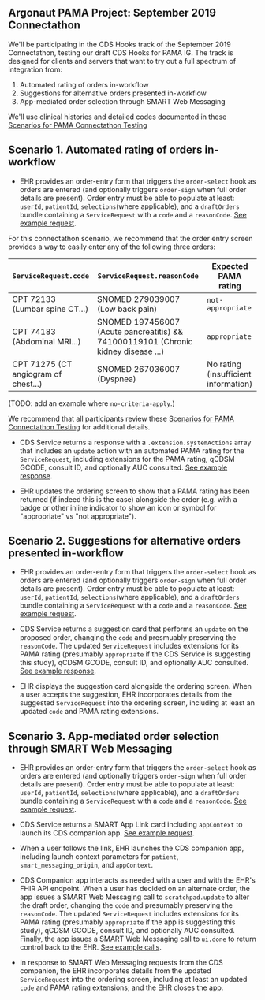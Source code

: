 ## Argonaut PAMA Project: September 2019 Connectathon

We'll be participating in the CDS Hooks track of the September 2019
Connectathon, testing our draft CDS Hooks for PAMA IG.  The track is designed
for clients and servers that want to try out a full spectrum of integration
from:

1. Automated rating of orders in-workflow
2. Suggestions for alternative orders presented in-workflow
3. App-mediated order selection through SMART Web Messaging

We'll use clinical histories and detailed codes documented in these [Scenarios for PAMA Connectathon Testing](detailed-clinical-cases.md)

## Scenario 1. Automated rating of orders in-workflow

* EHR provides an order-entry form that triggers the `order-select` hook as
orders are entered (and optionally triggers `order-sign` when full order
details are present). Order entry must be able to populate at least: `userId`,
`patientId`, `selections`(where applicable), and a `draftOrders` bundle containing
a `ServiceRequest` with a `code` and a `reasonCode`.
[See example request](./examples/scenario-01-outbound-request.json).

For this connectathon scenario, we recommend that the order
entry screen provides a way to easily enter any of the following three orders:

|`ServiceRequest.code`|`ServiceRequest.reasonCode`|Expected PAMA rating|
|---|---|---|
|CPT 72133 (Lumbar spine CT...)|SNOMED 279039007 (Low back pain)|`not-appropriate`|
|CPT 74183 (Abdominal MRI...)|SNOMED 197456007 (Acute pancreatitis) &&  741000119101 (Chronic kidney disease ...) |`appropriate`|
|CPT 71275 (CT angiogram of chest...)|SNOMED 267036007 (Dyspnea) |No rating (insufficient information)|

(TODO: add an example where `no-criteria-apply`.)

We recommend that all participants review these [Scenarios for PAMA Connectathon Testing](detailed-clinical-cases.md) for additional details.

* CDS Service returns a response with a `.extension.systemActions` array that
includes an `update` action with an automated PAMA rating for the
`ServiceRequest`, including extensions for the PAMA rating, qCDSM GCODE,
consult ID, and optionally AUC consulted. [See example
response](./examples/scenario-01-rating-response.json).

* EHR updates the ordering screen to show that a PAMA rating has been returned
(if indeed this is the case) alongside the order (e.g. with a badge or other
inline indicator to show an icon or symbol for "appropriate" vs "not
appropriate").

## Scenario 2. Suggestions for alternative orders presented in-workflow

* EHR provides an order-entry form that triggers the `order-select` hook as
orders are entered (and optionally triggers `order-sign` when full order
details are present). Order entry must be able to populate at least: `userId`,
`patientId`, `selections`(where applicable), and a `draftOrders` bundle containing
a `ServiceRequest` with a `code` and a `reasonCode`.
[See example request](./examples/scenario-02-outbound-request.json).

* CDS Service returns a suggestion card that performs an `update` on the
proposed order, changing the `code` and presmuably preserving the `reasonCode`.
The updated `ServiceRequest` includes extensions for its PAMA rating
(presumably `appropriate` if the CDS Service is suggesting this study), qCDSM
GCODE, consult ID, and optionally AUC consulted. [See example
response](./examples/scenario-02-suggestion-response.json).

* EHR displays the suggestion card alongside the ordering screen. When a user
accepts the suggestion, EHR incorporates details from the suggested
`ServiceRequest` into the ordering screen, including at least an updated `code`
and PAMA rating extensions.


## Scenario 3. App-mediated order selection through SMART Web Messaging

* EHR provides an order-entry form that triggers the `order-select` hook as
orders are entered (and optionally triggers `order-sign` when full order
details are present). Order entry must be able to populate at least: `userId`,
`patientId`, `selections`(where applicable), and a `draftOrders` bundle containing
a `ServiceRequest` with a `code` and a `reasonCode`.
[See example request](./examples/scenario-02-outbound-request.json).

* CDS Service returns a SMART App Link card including `appContext` to launch
its CDS companion app. [See example request](./examples/scenario-03-app-launch-response.json).

* When a user follows the link, EHR launches the CDS companion app, including
launch context parameters for `patient`, `smart_messaging_origin`, and
`appContext`.

* CDS Companion app interacts as needed with a user and with the EHR's FHIR API
endpoint. When a user has decided on an alternate order, the app issues a SMART
Web Messaging call to `scratchpad.update` to alter the draft order, changing
the `code` and presumably preserving the `reasonCode`.  The updated
`ServiceRequest` includes extensions for its PAMA rating (presumably
`appropriate` if the app is suggesting this study), qCDSM GCODE, consult ID,
and optionally AUC consulted.  Finally, the app issues a SMART Web Messaging
call to `ui.done` to return control back to the EHR. [See example
calls](./examples/scenario-03-web-messages.md).

* In response to SMART Web Messaging requests from the CDS companion, the EHR
incorporates details from the updated `ServiceRequest` into the ordering
screen, including at least an updated `code` and PAMA rating extensions; and
the EHR closes the app.
